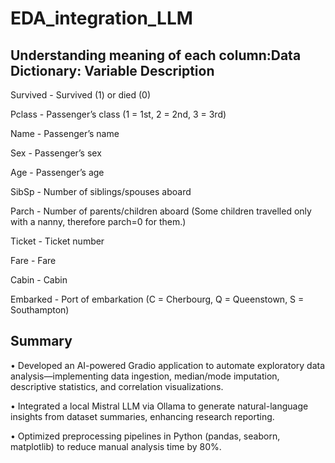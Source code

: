# EDA_integration_LLM

## Understanding meaning of each column:Data Dictionary: Variable Description

Survived - Survived (1) or died (0)

Pclass - Passenger’s class (1 = 1st, 2 = 2nd, 3 = 3rd)

Name - Passenger’s name

Sex - Passenger’s sex

Age - Passenger’s age

SibSp - Number of siblings/spouses aboard

Parch - Number of parents/children aboard (Some children travelled only with a nanny, therefore parch=0 for them.)

Ticket - Ticket number

Fare - Fare

Cabin - Cabin

Embarked - Port of embarkation (C = Cherbourg, Q = Queenstown, S = Southampton)

## Summary

• Developed an AI-powered Gradio application to automate exploratory data analysis—implementing data ingestion, median/mode imputation, descriptive statistics, and correlation visualizations.


• Integrated a local Mistral LLM via Ollama to generate natural-language insights from dataset summaries, enhancing research reporting.


• Optimized preprocessing pipelines in Python (pandas, seaborn, matplotlib) to reduce manual analysis time by 80%.
